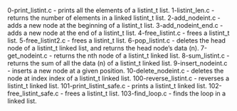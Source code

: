 0-print_listint.c - prints all the elements of a listint_t list.
1-listint_len.c - returns the number of elements in a linked listint_t list.
2-add_nodeint.c -  adds a new node at the beginning of a listint_t list.
3-add_nodeint_end.c - adds a new node at the end of a listint_t list.
4-free_listint.c - frees a listint_t list.
5-free_listint2.c - frees a listint_t list.
6-pop_listint.c - deletes the head node of a listint_t linked list, and returns the head node’s data (n).
7-get_nodeint.c - returns the nth node of a listint_t linked list.
8-sum_listint.c - returns the sum of all the data (n) of a listint_t linked list.
9-insert_nodeint.c - inserts a new node at a given position.
10-delete_nodeint.c - deletes the node at index index of a listint_t linked list.
100-reverse_listint.c - reverses a listint_t linked list.
101-print_listint_safe.c - prints a listint_t linked list.
102-free_listint_safe.c - frees a listint_t list.
103-find_loop.c - finds the loop in a linked list.
